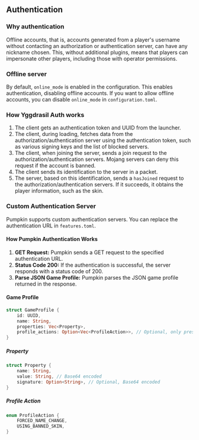 ## Authentication
### Why authentication
Offline accounts, that is, accounts generated from a player's username without contacting an authorization or authentication server, can have any nickname chosen. This, without additional plugins, means that players can impersonate other players, including those with operator permissions.

### Offline server
By default, `online_mode` is enabled in the configuration. This enables authentication, disabling offline accounts. If you want to allow offline accounts, you can disable `online_mode` in `configuration.toml`.

### How Yggdrasil Auth works
1. The client gets an authentication token and UUID from the launcher.
2. The client, during loading, fetches data from the authorization/authentication server using the authentication token, such as various signing keys and the list of blocked servers.
3. The client, when joining the server, sends a join request to the authorization/authentication servers. Mojang servers can deny this request if the account is banned.
4. The client sends its identification to the server in a packet.
5. The server, based on this identification, sends a `hasJoined` request to the authorization/authentication servers. If it succeeds, it obtains the player information, such as the skin.

### Custom Authentication Server

Pumpkin supports custom authentication servers. You can replace the authentication URL in `features.toml`.

#### How Pumpkin Authentication Works

1. **GET Request:** Pumpkin sends a GET request to the specified authentication URL.
2. **Status Code 200:** If the authentication is successful, the server responds with a status code of 200.
3. **Parse JSON Game Profile:** Pumpkin parses the JSON game profile returned in the response.

#### Game Profile

```rust
struct GameProfile {
    id: UUID,
    name: String,
    properties: Vec<Property>,
    profile_actions: Option<Vec<ProfileAction>>, // Optional, only present when actions are applied
}
```

##### Property

```rust
struct Property {
    name: String,
    value: String, // Base64 encoded
    signature: Option<String>, // Optional, Base64 encoded
}
```

##### Profile Action

```rust
enum ProfileAction {
    FORCED_NAME_CHANGE,
    USING_BANNED_SKIN,
}
```
